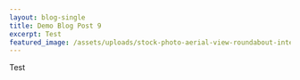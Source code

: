 ```yaml
---
layout: blog-single
title: Demo Blog Post 9
excerpt: Test
featured_image: /assets/uploads/stock-photo-aerial-view-roundabout-interchange-of-a-city-expressway-is-an-important-infrastructure-638267161.jpg
---
```

Test